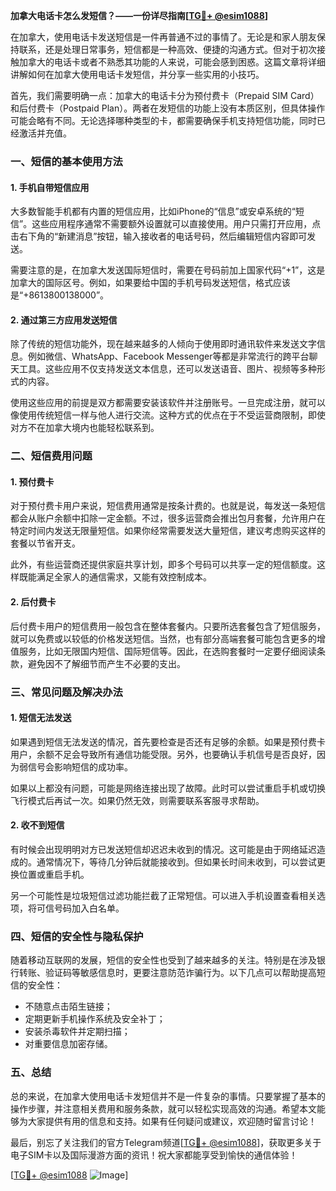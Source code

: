 **加拿大电话卡怎么发短信？——一份详尽指南[[TG💪+ @esim1088](https://t.me/s/esim1088)]**

在加拿大，使用电话卡发送短信是一件再普通不过的事情了。无论是和家人朋友保持联系，还是处理日常事务，短信都是一种高效、便捷的沟通方式。但对于初次接触加拿大的电话卡或者不熟悉其功能的人来说，可能会感到困惑。这篇文章将详细讲解如何在加拿大使用电话卡发短信，并分享一些实用的小技巧。

首先，我们需要明确一点：加拿大的电话卡分为预付费卡（Prepaid SIM Card）和后付费卡（Postpaid Plan）。两者在发短信的功能上没有本质区别，但具体操作可能会略有不同。无论选择哪种类型的卡，都需要确保手机支持短信功能，同时已经激活并充值。

### **一、短信的基本使用方法**

#### **1. 手机自带短信应用**
大多数智能手机都有内置的短信应用，比如iPhone的“信息”或安卓系统的“短信”。这些应用程序通常不需要额外设置就可以直接使用。用户只需打开应用，点击右下角的“新建消息”按钮，输入接收者的电话号码，然后编辑短信内容即可发送。

需要注意的是，在加拿大发送国际短信时，需要在号码前加上国家代码“+1”，这是加拿大的国际区号。例如，如果要给中国的手机号码发送短信，格式应该是“+8613800138000”。

#### **2. 通过第三方应用发送短信**
除了传统的短信功能外，现在越来越多的人倾向于使用即时通讯软件来发送文字信息。例如微信、WhatsApp、Facebook Messenger等都是非常流行的跨平台聊天工具。这些应用不仅支持发送文本信息，还可以发送语音、图片、视频等多种形式的内容。

使用这些应用的前提是双方都需要安装该软件并注册账号。一旦完成注册，就可以像使用传统短信一样与他人进行交流。这种方式的优点在于不受运营商限制，即使对方不在加拿大境内也能轻松联系到。

### **二、短信费用问题**

#### **1. 预付费卡**
对于预付费卡用户来说，短信费用通常是按条计费的。也就是说，每发送一条短信都会从账户余额中扣除一定金额。不过，很多运营商会推出包月套餐，允许用户在特定时间内发送无限量短信。如果你经常需要发送大量短信，建议考虑购买这样的套餐以节省开支。

此外，有些运营商还提供家庭共享计划，即多个号码可以共享一定的短信额度。这样既能满足全家人的通信需求，又能有效控制成本。

#### **2. 后付费卡**
后付费卡用户的短信费用一般包含在整体套餐内。只要所选套餐包含了短信服务，就可以免费或以较低的价格发送短信。当然，也有部分高端套餐可能包含更多的增值服务，比如无限国内短信、国际短信等。因此，在选购套餐时一定要仔细阅读条款，避免因不了解细节而产生不必要的支出。

### **三、常见问题及解决办法**

#### **1. 短信无法发送**
如果遇到短信无法发送的情况，首先要检查是否还有足够的余额。如果是预付费卡用户，余额不足会导致所有通信功能受限。另外，也要确认手机信号是否良好，因为弱信号会影响短信的成功率。

如果以上都没有问题，可能是网络连接出现了故障。此时可以尝试重启手机或切换飞行模式后再试一次。如果仍然无效，则需要联系客服寻求帮助。

#### **2. 收不到短信**
有时候会出现明明对方已发送短信却迟迟未收到的情况。这可能是由于网络延迟造成的。通常情况下，等待几分钟后就能接收到。但如果长时间未收到，可以尝试更换位置或重启手机。

另一个可能性是垃圾短信过滤功能拦截了正常短信。可以进入手机设置查看相关选项，将可信号码加入白名单。

### **四、短信的安全性与隐私保护**

随着移动互联网的发展，短信的安全性也受到了越来越多的关注。特别是在涉及银行转账、验证码等敏感信息时，更要注意防范诈骗行为。以下几点可以帮助提高短信的安全性：

- 不随意点击陌生链接；
- 定期更新手机操作系统及安全补丁；
- 安装杀毒软件并定期扫描；
- 对重要信息加密存储。

### **五、总结**

总的来说，在加拿大使用电话卡发短信并不是一件复杂的事情。只要掌握了基本的操作步骤，并注意相关费用和服务条款，就可以轻松实现高效的沟通。希望本文能够为大家提供有用的信息和支持。如果有任何疑问或建议，欢迎随时留言讨论！

最后，别忘了关注我们的官方Telegram频道[[TG💪+ @esim1088](https://t.me/s/esim1088)]，获取更多关于电子SIM卡以及国际漫游方面的资讯！祝大家都能享受到愉快的通信体验！

[[TG💪+ @esim1088](https://t.me/s/esim1088) ![Image](https://i.postimg.cc/4NQfJmqS/Snipaste-2025-05-13-00-14-12.png)]